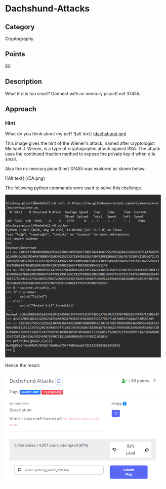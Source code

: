 # Dachshund-Attacks

## Category
Cryptography

## Points
80

## Description
What if d is too small? Connect with nc mercury.picoctf.net 37455.

## Approach
### Hint 
What do you think about my pet? 
![alt text] ([dachshund.jpg](https://mercury.picoctf.net/static/49aa9abb90668b3849ef5a20e4a6beb4/dachshund.jpg))

This image gives the hint of the Wiener's attack, named after cryptologist Michael J. Wiener, is a type of cryptographic attack against RSA. The attack uses the 
continued fraction method to expose the private key d when d is small. 

Also the nc mercury.picoctf.net 37455 was explored as shoen below:

![Alt text] (/DA.png)

The following python commands were used to solve this challenge.

![Alt text](/DA2.png)

Hence the result:

![Alt text](/DA1.png)
